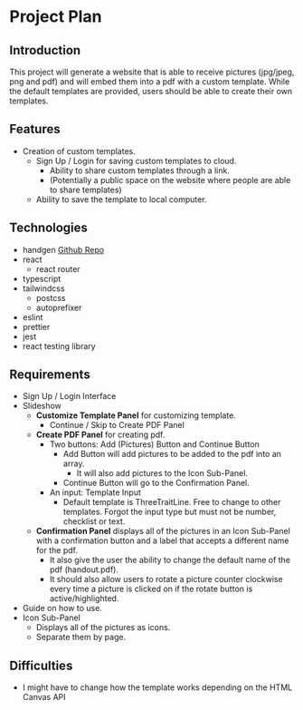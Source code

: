 # Project Plan

## Introduction

This project will generate a website that is able to receive pictures (jpg/jpeg, png and pdf) and will embed them into a pdf with a custom template. While the default templates are provided, users should be able to create their own templates.

## Features

- Creation of custom templates.
  - Sign Up / Login for saving custom templates to cloud.
    - Ability to share custom templates through a link.
    - (Potentially a public space on the website where people are able to share templates)
  - Ability to save the template to local computer.

## Technologies

- handgen [Github Repo](https://github.com/OwenTruong/Handout-Generator)
- react
  - react router
- typescript
- tailwindcss
  - postcss
  - autoprefixer
- eslint
- prettier
- jest
- react testing library

## Requirements

- Sign Up / Login Interface
- Slideshow
  - **Customize Template Panel** for customizing template.
    - Continue / Skip to Create PDF Panel
  - **Create PDF Panel** for creating pdf.
    - Two buttons: Add (Pictures) Button and Continue Button
      - Add Button will add pictures to be added to the pdf into an array.
        - It will also add pictures to the Icon Sub-Panel.
      - Continue Button will go to the Confirmation Panel.
    - An input: Template Input
      - Default template is ThreeTraitLine. Free to change to other templates. Forgot the input type but must not be number, checklist or text.
  - **Confirmation Panel** displays all of the pictures in an Icon Sub-Panel with a confirmation button and a label that accepts a different name for the pdf.
    - It also give the user the ability to change the default name of the pdf (handout.pdf).
    - It should also allow users to rotate a picture counter clockwise every time a picture is clicked on if the rotate button is active/highlighted.
- Guide on how to use.
- Icon Sub-Panel
  - Displays all of the pictures as icons.
  - Separate them by page.

## Difficulties

- I might have to change how the template works depending on the HTML Canvas API
